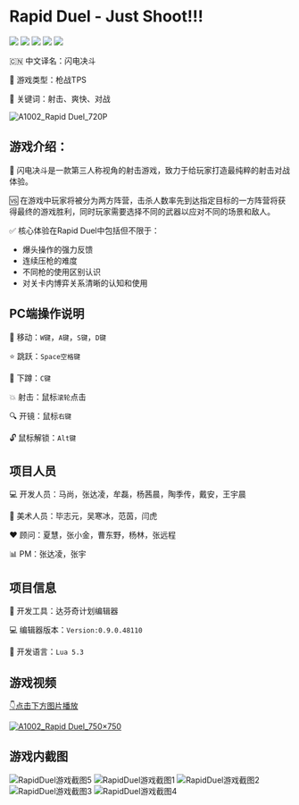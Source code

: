 # Rapid Duel - Just Shoot!!!
[![](https://img.shields.io/badge/-DaVinci-MediumPurple)](http://api.projectdavinci.com/)
[![](https://img.shields.io/badge/project-Ava-ff69b4)](https://github.com/lilith-avatar/avatar-ava/projects/1)
[![](https://img.shields.io/badge/-api%20plugin-9cf)](https://github.com/lilith-avatar/davinci-api-wrap)
[![](https://img.shields.io/github/v/release/lilith-avatar/rapid-duel)](https://github.com/lilith-avatar/rapid-duel/releases)
[![](https://img.shields.io/badge/smap-download-success)](https://github.com/lilith-avatar/rapid-duel/raw/main/Smap/Rapid_Duel.smap)

:cn: 中文译名：闪电决斗

:gun: 游戏类型：枪战TPS

:key: 关键词：射击、爽快、对战

![A1002_Rapid Duel_720P](https://user-images.githubusercontent.com/64057282/114544449-3648e200-9c8d-11eb-83df-1e76383a9413.jpg)

## 游戏介绍：
:dart: 闪电决斗是一款第三人称视角的射击游戏，致力于给玩家打造最纯粹的射击对战体验。

:vs: 在游戏中玩家将被分为两方阵营，击杀人数率先到达指定目标的一方阵营将获得最终的游戏胜利，同时玩家需要选择不同的武器以应对不同的场景和敌人。

:white_check_mark: 核心体验在Rapid Duel中包括但不限于：

* 爆头操作的强力反馈
* 连续压枪的难度
* 不同枪的使用区别认识
* 对关卡内博弈关系清晰的认知和使用                                                        

## PC端操作说明

:round_pushpin: 移动：`W键`，`A键`，`S键`，`D键`

:star: 跳跃：`Space空格键`

:see_no_evil: 下蹲：`C键`

:boom: 射击：鼠标`滚轮`点击

:mag: 开镜：鼠标`右键`

:unlock: 鼠标解锁：`Alt键`

## 项目人员

:computer: 开发人员：马尚，张达凌，牟磊，杨茜晨，陶季传，戴安，王宇晨

:art: 美术人员：毕志元，吴寒冰，范茵，闫虎

:hearts: 顾问：夏慧，张小金，曹东野，杨林，张远程

:bar_chart: PM：张达凌，张宇

## 项目信息

:hammer: 开发工具：达芬奇计划编辑器

:computer: 编辑器版本：`Version:0.9.0.48110`

:1234: 开发语言：`Lua 5.3`

## 游戏视频

[:point_down:点击下方图片播放](https://user-images.githubusercontent.com/64057282/114544711-93dd2e80-9c8d-11eb-8bc9-cf8850c358cf.mp4)

[![A1002_Rapid Duel_750×750](https://user-images.githubusercontent.com/64057282/114544458-3943d280-9c8d-11eb-8693-2ad7074ea55b.jpg)](https://user-images.githubusercontent.com/64057282/114544711-93dd2e80-9c8d-11eb-8bc9-cf8850c358cf.mp4)

## 游戏内截图
![RapidDuel游戏截图5](https://user-images.githubusercontent.com/64057282/114544435-321cc480-9c8d-11eb-9de0-076b57248812.jpg)
![RapidDuel游戏截图1](https://user-images.githubusercontent.com/64057282/114544473-4234a400-9c8d-11eb-9e16-e311cd4bae5d.jpg)
![RapidDuel游戏截图2](https://user-images.githubusercontent.com/64057282/114544480-42cd3a80-9c8d-11eb-8a34-6ccbafc1c75c.jpg)
![RapidDuel游戏截图3](https://user-images.githubusercontent.com/64057282/114544481-43fe6780-9c8d-11eb-8768-23a881b05e1d.jpg)
![RapidDuel游戏截图4](https://user-images.githubusercontent.com/64057282/114544486-452f9480-9c8d-11eb-818d-57483df0ef52.jpg)
